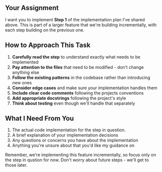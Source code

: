 ## Your Assignment

I want you to implement **Step 1** of the implementation plan I've shared above. This is part of a larger feature that we're building incrementally, with each step building on the previous one.

## How to Approach This Task

1. **Carefully read the step** to understand exactly what needs to be implemented
2. **Pay attention to the files** that need to be modified - don't change anything else
3. **Follow the existing patterns** in the codebase rather than introducing new ones
4. **Consider edge cases** and make sure your implementation handles them
5. **Include clear code comments** following the projects conventions
6. **Add appropriate docstrings** following the project's style
7. **Think about testing** even though we'll handle that separately

## What I Need From You

1. The actual code implementation for the step in question.
2. A brief explanation of your implementation decisions
3. Any questions or concerns you have about the implementation
4. Anything you're unsure about that you'd like my guidance on

Remember, we're implementing this feature incrementally, so focus only on the step in qustion for now. Don't worry about future steps - we'll get to those later.
